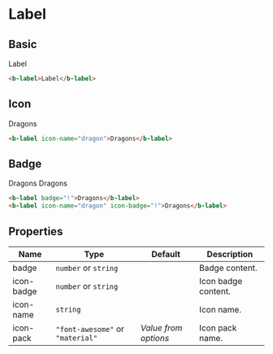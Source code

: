 # Label

## Basic

<b-flex align="center" class="preview" gap="1rem">
    <b-label>Label</b-label>
</b-flex>

```html
<b-label>Label</b-label>
```

## Icon

<b-flex align="center" class="preview" gap="1rem">
    <b-label icon-name="dragon">Dragons</b-label>
</b-flex>

```html
<b-label icon-name="dragon">Dragons</b-label>
```

## Badge

<b-flex align="center" class="preview" gap="2rem">
    <b-label badge="!">Dragons</b-label>
    <b-label icon-name="dragon" icon-badge="!">Dragons</b-label>
</b-flex>

```html
<b-label badge="!">Dragons</b-label>
<b-label icon-name="dragon" icon-badge="!">Dragons</b-label>
```

## Properties

| Name       | Type                             | Default              | Description         |
|------------|----------------------------------|----------------------|---------------------|
| badge      | `number` or `string`             |                      | Badge content.      |
| icon-badge | `number` or `string`             |                      | Icon badge content. |
| icon-name  | `string`                         |                      | Icon name.          |
| icon-pack  | `"font-awesome"` or `"material"` | _Value from options_ | Icon pack name.     |
